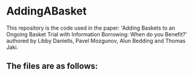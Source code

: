 # AddingABasket

This repository is the code used in the paper: 'Adding Baskets to an Ongoing Basket Trial with Information Borrowing: When do you Benefit?' authored by Libby Daniells, Pavel Mozgunov, Alun Bedding and Thomas Jaki. 

The files are as follows:
- 
